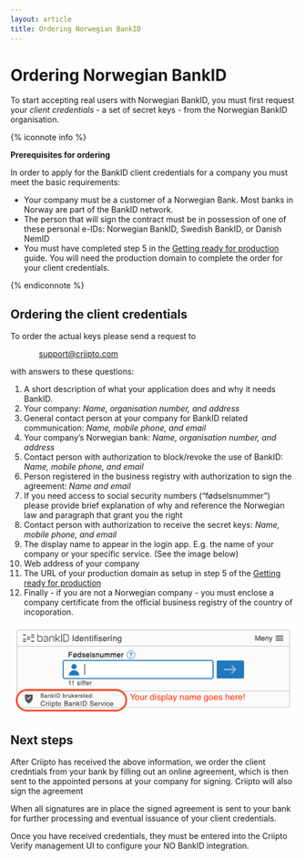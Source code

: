 ```yaml
---
layout: article
title: Ordering Norwegian BankID
---
```

# Ordering Norwegian BankID

To start accepting real users with Norwegian BankID, you must first request your _client credentials_ - a set of secret keys - from the Norwegian BankID organisation.

{% iconnote info %}

**Prerequisites for ordering**

In order to apply for the BankID client credentials for a company you must meet the basic requirements:

- Your company must be a customer of a Norwegian Bank. Most banks in Norway are part of the BankID network.
- The person that will sign the contract must be in possession of one of these personal e-IDs: Norwegian BankID, Swedish BankID, or Danish NemID
- You must have completed step 5 in the [Getting ready for production](/how-to/get-ready-for-production) guide. You will need the production domain to complete the order for your client credentials.

{% endiconnote %}

## Ordering the client credentials

To order the actual keys please send a request to 

<p style="text-indent: 50px"><a href="mailto:support@criipto.com?subject=NO BankID for ...">support@criipto.com</a></p>

with answers to these questions:

1. A short description of what your application does and why it needs BankID.
2. Your company: _Name, organisation number, and address_
3. General contact person at your company for BankID related communication: _Name, mobile phone, and email_
4. Your company’s Norwegian bank: _Name, organisation number, and address_
5. Contact person with authorization to block/revoke the use of BankID: _Name, mobile phone, and email_
6. Person registered in the business registry with authorization to sign the agreement: _Name and email_
7. If you need access to social security numbers (“fødselsnummer”) please provide brief explanation of why and reference the Norwegian law and paragraph that grant you the right
8. Contact person with authorization to receive the secret keys: _Name, mobile phone, and email_
9. The display name to appear in the login app. E.g. the name of your company or your specific service. (See the image below)
10. Web address of your company
11. The URL of your production domain as setup in step 5 of the [Getting ready for production](/how-to/get-ready-for-production)
12. Finally - if you are not a Norwegian company - you must enclose a company certificate from the official business registry of the country of incoporation.

![BankID login](/images/no-bankid-central.png)

## Next steps

After Criipto has received the above information, we order the client credntials from your bank by filling out an online agreement, which is then sent to the appointed persons at your company for signing. Criipto will also sign the agreement

When all signatures are in place the signed agreement is sent to your bank for further processing and eventual issuance of your client credentials. 

Once you have received credentials, they must be entered into the Criipto Verify management UI to configure your NO BankID integration.

